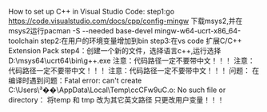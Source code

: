 How to set up C++ in Visual Studio Code:
step1:go https://code.visualstudio.com/docs/cpp/config-mingw   下载msys2,并在msys2运行pacman -S --needed base-devel mingw-w64-ucrt-x86_64-toolchain
step2:在用户的环境变量增加到bin
step3:在vs code 扩展C/C++ Extension Pack
step4：创建一个新的文件，选择语言c++,运行选择D:\msys64\ucrt64\bin\g++.exe
注意：代码路径一定不要带中文！！！
注意：代码路径一定不要带中文！！！
注意：代码路径一定不要带中文！！！
问题：
在编译时遇到问题：Fatal error: can't create C:\Users\³��\AppData\Local\Temp\ccCFw9uC.o: No such file or directory：
将temp  和 tmp 改为其它英文路径  只更改用户变量！！！
